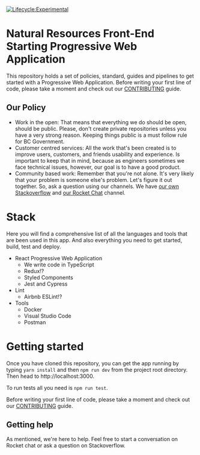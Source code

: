 [![Lifecycle:Experimental](https://img.shields.io/badge/Lifecycle-Experimental-339999)](https://github.com/bcgov/nr-frontend-starting-app)

# Natural Resources Front-End Starting Progressive Web Application

This repository holds a set of policies, standard, guides and pipelines to get
started with a Progressive Web Application. Before writing your first line of code, please take a
moment and check out our [CONTRIBUTING](CONTRIBUTING.md) guide.

## Our Policy

- Work in the open: That means that everything we do should be open, should be
public. Please, don't create private repositories unless you have a very strong
reason. Keeping things public is a must follow rule for BC Government.
- Customer centred services: All the work that's been created is to improve
users, customers, and friends usability and experience. Is important to keep
that in mind, because as engineers sometimes we face technical issues, however, our goal is to have a good product.
- Community based work: Remember that you're not alone. It's very likely that
your problem is someone else's problem. Let's figure it out together. So, ask
a question using our channels. We have [our own Stackoverflow](https://stackoverflow.developer.gov.bc.ca/)
and [our Rocket Chat](https://chat.developer.gov.bc.ca/) channel.

# Stack

Here you will find a comprehensive list of all the languages and tools that are
been used in this app. And also everything you need to get started, build,
test and deploy.

- React Progressive Web Application
  - We write code in TypeScript
  - Redux!?
  - Styled Components
  - Jest and Cypress
- Lint
  - Airbnb ESLint!?
- Tools
  - Docker
  - Visual Studio Code
  - Postman

# Getting started

Once you have cloned this repository, you can get the app running by typing
`yarn install` and then `npm run dev` from the project root directory. Then
head to http://localhost:3000.

To run tests all you need is `npm run test`.

Before writing your first line of code, please take a moment and check out
our [CONTRIBUTING](CONTRIBUTING.md) guide.

## Getting help

As mentioned, we're here to help. Feel free to start a conversation
on Rocket chat or ask a question on Stackoverflow.
